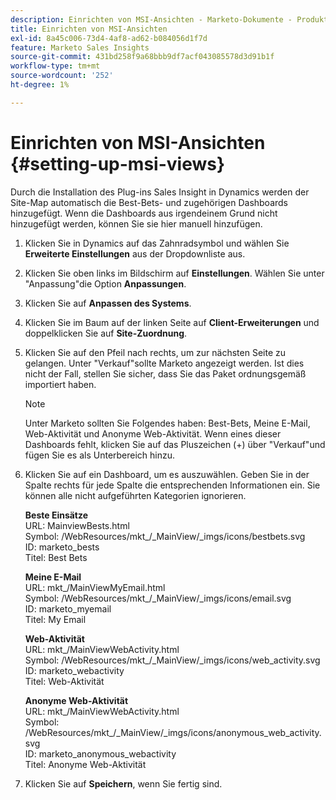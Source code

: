 ```yaml
---
description: Einrichten von MSI-Ansichten - Marketo-Dokumente - Produktdokumentation
title: Einrichten von MSI-Ansichten
exl-id: 8a45c006-73d4-4af8-ad62-b084056d1f7d
feature: Marketo Sales Insights
source-git-commit: 431bd258f9a68bbb9df7acf043085578d3d91b1f
workflow-type: tm+mt
source-wordcount: '252'
ht-degree: 1%

---
```


# Einrichten von MSI-Ansichten {#setting-up-msi-views}

Durch die Installation des Plug-ins Sales Insight in Dynamics werden der Site-Map automatisch die Best-Bets- und zugehörigen Dashboards hinzugefügt. Wenn die Dashboards aus irgendeinem Grund nicht hinzugefügt werden, können Sie sie hier manuell hinzufügen.

1. Klicken Sie in Dynamics auf das Zahnradsymbol und wählen Sie **Erweiterte Einstellungen** aus der Dropdownliste aus.

1. Klicken Sie oben links im Bildschirm auf **Einstellungen**. Wählen Sie unter &quot;Anpassung&quot;die Option **Anpassungen**.

1. Klicken Sie auf **Anpassen des Systems**.

1. Klicken Sie im Baum auf der linken Seite auf **Client-Erweiterungen** und doppelklicken Sie auf **Site-Zuordnung**.

1. Klicken Sie auf den Pfeil nach rechts, um zur nächsten Seite zu gelangen. Unter &quot;Verkauf&quot;sollte Marketo angezeigt werden. Ist dies nicht der Fall, stellen Sie sicher, dass Sie das Paket ordnungsgemäß importiert haben.

   >[!NOTE]
   >
   >Unter Marketo sollten Sie Folgendes haben: Best-Bets, Meine E-Mail, Web-Aktivität und Anonyme Web-Aktivität. Wenn eines dieser Dashboards fehlt, klicken Sie auf das Pluszeichen (+) über &quot;Verkauf&quot;und fügen Sie es als Unterbereich hinzu.

1. Klicken Sie auf ein Dashboard, um es auszuwählen. Geben Sie in der Spalte rechts für jede Spalte die entsprechenden Informationen ein. Sie können alle nicht aufgeführten Kategorien ignorieren.

   **Beste Einsätze**</br>
URL: MainviewBests.html</br>
Symbol: /WebResources/mkt_/_MainView/_imgs/icons/bestbets.svg</br>
ID: marketo_bests</br>
Titel: Best Bets

   **Meine E-Mail**</br>
URL: mkt_/MainViewMyEmail.html</br>
Symbol: /WebResources/mkt_/_MainView/_imgs/icons/email.svg</br>
ID: marketo_myemail</br>
Titel: My Email

   **Web-Aktivität**</br>
URL: mkt_/MainViewWebActivity.html</br>
Symbol: /WebResources/mkt_/_MainView/_imgs/icons/web_activity.svg</br>
ID: marketo_webactivity</br>
Titel: Web-Aktivität

   **Anonyme Web-Aktivität**</br>
URL: mkt_/MainViewWebActivity.html</br>
Symbol: /WebResources/mkt_/_MainView/_imgs/icons/anonymous_web_activity.svg</br>
ID: marketo_anonymous_webactivity</br>
Titel: Anonyme Web-Aktivität

1. Klicken Sie auf **Speichern**, wenn Sie fertig sind.
